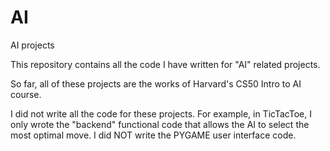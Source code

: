 # AI
AI projects

This repository contains all the code I have written for "AI" related projects.

So far, all of these projects are the works of Harvard's CS50 Intro to AI course.  

I did not write all the code for these projects.  For example, in TicTacToe, I only wrote the "backend" functional code that allows the AI to select the most optimal move.  I did NOT write the PYGAME user interface code. 
